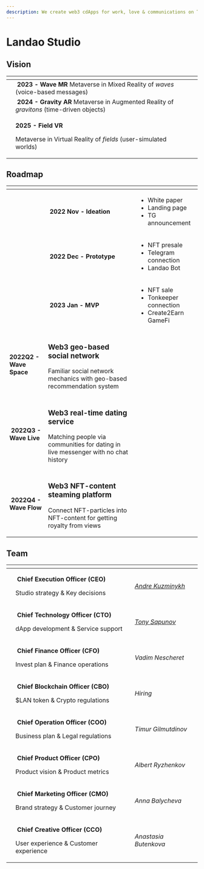 ```yaml
---
description: We create web3 cdApps for work, love & communications on TON-blockchain
---
```


# Landao Studio

## Vision

<table data-view="cards"><thead><tr><th></th><th></th><th></th><th data-hidden data-card-cover data-type="files"></th></tr></thead><tbody><tr><td></td><td><strong></strong><img src="../.gitbook/assets/telegram-cloud-document-2-5197520528264407570 (1).jpg" alt="" data-size="line"> <strong>2023 -</strong> <strong>Wave MR</strong> Metaverse in Mixed Reality of <em>waves</em> (voice-based messages)</td><td></td><td></td></tr><tr><td></td><td><strong></strong><img src="../.gitbook/assets/telegram-cloud-document-2-5197520528264407569.jpg" alt="" data-size="line"> <strong>2024 - Gravity AR</strong> Metaverse in Augmented Reality of <em>gravitons</em> (time-driven objects)</td><td></td><td></td></tr><tr><td></td><td><p><strong></strong><img src="../.gitbook/assets/telegram-cloud-document-2-5197520528264407568.jpg" alt="" data-size="line"><strong>2025 - Field VR</strong></p><p>Metaverse in Virtual Reality of <em>fields</em> (user-simulated worlds)</p></td><td></td><td></td></tr></tbody></table>

## Roadmap

<table data-view="cards"><thead><tr><th></th><th></th><th></th></tr></thead><tbody><tr><td></td><td><img src="../.gitbook/assets/telegram-cloud-document-2-5197520528264407570 (1).jpg" alt="" data-size="line"> <strong>2022 Nov - Ideation</strong></td><td><ul><li>White paper</li><li>Landing page</li><li>TG announcement</li></ul></td></tr><tr><td></td><td><img src="../.gitbook/assets/telegram-cloud-document-2-5197520528264407570 (1).jpg" alt="" data-size="line"> <strong>2022 Dec - Prototype</strong></td><td><ul><li>NFT presale</li><li>Telegram connection</li><li>Landao Bot</li></ul></td></tr><tr><td></td><td><img src="../.gitbook/assets/telegram-cloud-document-2-5197520528264407570 (1).jpg" alt="" data-size="line"> <strong>2023 Jan - MVP</strong></td><td><ul><li>NFT sale</li><li>Tonkeeper connection</li><li>Create2Earn GameFi </li></ul></td></tr><tr><td><img src="../.gitbook/assets/telegram-cloud-document-2-5197520528264407570 (1).jpg" alt="" data-size="line"><strong>2022Q2 - Wave Space</strong></td><td><h3 id="geo-based-social-network-in-web3">Web3 geo-based social network</h3><p>Familiar social network mechanics with geo-based recommendation system</p></td><td></td></tr><tr><td><img src="../.gitbook/assets/telegram-cloud-document-2-5197520528264407570 (1).jpg" alt="" data-size="line"> <strong>2022Q3 - Wave Live</strong></td><td><h3 id="real-time-dating-service-in-web3">Web3 real-time dating service</h3><p>Matching people via communities for dating in live messenger with no chat history</p></td><td></td></tr><tr><td><img src="../.gitbook/assets/telegram-cloud-document-2-5197520528264407570 (1).jpg" alt="" data-size="line"> <strong>2022Q4 - Wave Flow</strong></td><td><h3 id="nft-content-steaming-platform-in-web3">Web3 NFT-content steaming platform</h3><p>Connect NFT-particles into NFT-content for getting royalty from views</p></td><td></td></tr></tbody></table>

## Team

<table data-card-size="large" data-view="cards"><thead><tr><th></th><th></th><th></th></tr></thead><tbody><tr><td><img src="../.gitbook/assets/telegram-cloud-document-2-5197520528264407578.jpg" alt=""></td><td><p><strong></strong><img src="../.gitbook/assets/telegram-cloud-document-2-5197520528264407610.jpg" alt="" data-size="line"> <strong>Chief Execution Officer (CEO)</strong></p><p>Studio strategy &#x26; Key decisions</p></td><td><em></em><a href="https://www.linkedin.com/in/andre-kuzminykh/"><em>Andre Kuzminykh</em></a><em></em></td></tr><tr><td><img src="../.gitbook/assets/telegram-cloud-document-2-5197520528264407583 (1).jpg" alt=""></td><td><p><strong></strong><img src="../.gitbook/assets/telegram-cloud-document-2-5197520528264407615.jpg" alt="" data-size="line"> <strong>Chief Technology Officer (CTO)</strong></p><p>dApp development &#x26; Service support</p></td><td><em></em><a href="https://www.linkedin.com/in/sapun4ik/"><em>Tony Sapunov</em></a><em></em></td></tr><tr><td><img src="../.gitbook/assets/telegram-cloud-document-2-5197520528264407582.jpg" alt=""></td><td><p><strong></strong><img src="../.gitbook/assets/telegram-cloud-document-2-5197520528264407614.jpg" alt="" data-size="line"> <strong>Chief Finance Officer (CFO)</strong></p><p>Invest plan &#x26; Finance operations</p></td><td><em>Vadim Nescheret</em></td></tr><tr><td><img src="../.gitbook/assets/telegram-cloud-document-2-5197520528264407601.jpg" alt=""></td><td><p><strong></strong><img src="../.gitbook/assets/telegram-cloud-document-2-5197520528264407612.jpg" alt="" data-size="line"> <strong>Chief Blockchain Officer (CBO)</strong></p><p>$LAN token &#x26; Crypto regulations</p></td><td><em>Hiring</em></td></tr><tr><td><img src="../.gitbook/assets/telegram-cloud-document-2-5197520528264407580.jpg" alt=""></td><td><p><strong></strong><img src="../.gitbook/assets/telegram-cloud-document-2-5197520528264407613.jpg" alt="" data-size="line"> <strong>Chief Operation Officer (COO)</strong></p><p>Business plan &#x26; Legal regulations</p></td><td><em>Timur Gilmutdinov</em></td></tr><tr><td><img src="../.gitbook/assets/telegram-cloud-document-2-5197520528264407576.jpg" alt=""></td><td><p><strong></strong><img src="../.gitbook/assets/telegram-cloud-document-2-5197520528264407608.jpg" alt="" data-size="line"> <strong>Chief Product Officer (CPO)</strong></p><p>Product vision &#x26; Product metrics</p></td><td><em>Albert Ryzhenkov</em> </td></tr><tr><td><img src="../.gitbook/assets/telegram-cloud-document-2-5197520528264407577.jpg" alt=""></td><td><p><strong></strong><img src="../.gitbook/assets/telegram-cloud-document-2-5197520528264407611.jpg" alt="" data-size="line"> <strong>Chief Marketing Officer (CMO)</strong></p><p>Brand strategy &#x26; Customer journey </p></td><td><em>Anna Balycheva</em> </td></tr><tr><td><img src="../.gitbook/assets/telegram-cloud-document-2-5197520528264407579.jpg" alt=""></td><td><p><strong></strong><img src="../.gitbook/assets/telegram-cloud-document-2-5197520528264407618.jpg" alt="" data-size="line"> <strong>Chief Creative Officer (CCO)</strong></p><p>User experience &#x26; Customer experience</p></td><td><em>Anastasia Butenkova</em></td></tr></tbody></table>

